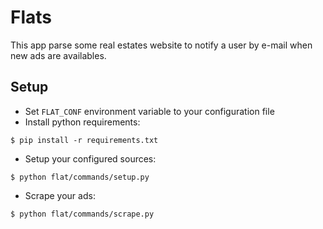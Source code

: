 # Flats

This app parse some real estates website to notify a user by e-mail when new ads are availables.

## Setup

- Set `FLAT_CONF` environment variable to your configuration file
- Install python requirements:

```shell
$ pip install -r requirements.txt
```

- Setup your configured sources:

```shell
$ python flat/commands/setup.py
```

- Scrape your ads:

```shell
$ python flat/commands/scrape.py
```